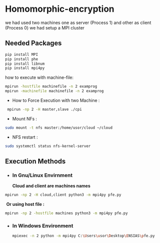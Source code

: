 # Homomorphic-encryption
we had used two machines one as server (Process 1) and other as client (Process 0)
we had setup a MPI cluster

## Needed Packages
```bash
pip install MPI
pip install phe
pip install libnum
pip install mpi4py
```
how to execute with machine-file:

```bash
mpirun -hostfile machinefile -n 2 examprog
mpirun -machinefile machinefile -n 2 examprog
```

- How to Force Execution with two Machine :


```bash
 mpirun -np 2 -H master,slave ./cpi
```

- Mount NFs : 


```bash
sudo mount -t nfs master:/home/usor/cloud ~/cloud
```

- NFS restart :


```bash
sudo systemctl status nfs-kernel-server
```
## Execution Methods 
- ### In Gnu/Linux Envirnment
  **Cloud and client are machines names**  

```bash
mpirun -np 2 -H cloud,client python3 -m mpi4py pfe.py 
```

​				**Or using host file  :**

```bash
mpirun -np 2 -hostfile machines python3 -m mpi4py pfe.py
```

- ### In Windows Environment
  ```bash
  mpiexec -n 2 python -m mpi4py C:\Users\usor\Desktop\ENSIAS\pfe.py
  ```

